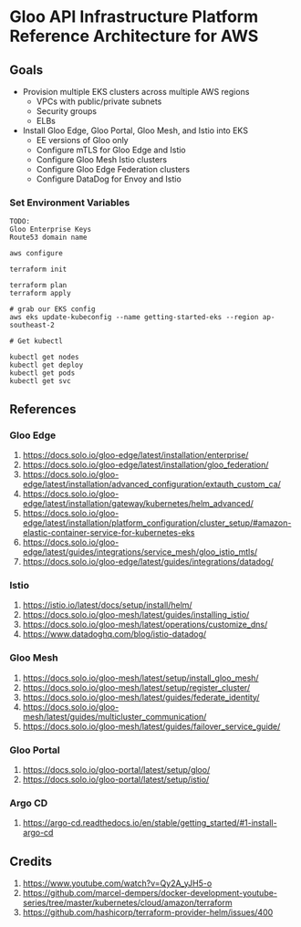 # Gloo API Infrastructure Platform Reference Architecture for AWS

## Goals

* Provision multiple EKS clusters across multiple AWS regions
  * VPCs with public/private subnets
  * Security groups
  * ELBs
* Install Gloo Edge, Gloo Portal, Gloo Mesh, and Istio into EKS
  * EE versions of Gloo only
  * Configure mTLS for Gloo Edge and Istio
  * Configure Gloo Mesh Istio clusters
  * Configure Gloo Edge Federation clusters
  * Configure DataDog for Envoy and Istio

### Set Environment Variables

```
TODO:
Gloo Enterprise Keys
Route53 domain name
```


```
aws configure
```


```
terraform init

terraform plan
terraform apply
```

```
# grab our EKS config
aws eks update-kubeconfig --name getting-started-eks --region ap-southeast-2

# Get kubectl

kubectl get nodes
kubectl get deploy
kubectl get pods
kubectl get svc
```

## References

### Gloo Edge

1. https://docs.solo.io/gloo-edge/latest/installation/enterprise/
1. https://docs.solo.io/gloo-edge/latest/installation/gloo_federation/
1. https://docs.solo.io/gloo-edge/latest/installation/advanced_configuration/extauth_custom_ca/
1. https://docs.solo.io/gloo-edge/latest/installation/gateway/kubernetes/helm_advanced/
1. https://docs.solo.io/gloo-edge/latest/installation/platform_configuration/cluster_setup/#amazon-elastic-container-service-for-kubernetes-eks
1. https://docs.solo.io/gloo-edge/latest/guides/integrations/service_mesh/gloo_istio_mtls/
1. https://docs.solo.io/gloo-edge/latest/guides/integrations/datadog/

### Istio

1. https://istio.io/latest/docs/setup/install/helm/
1. https://docs.solo.io/gloo-mesh/latest/guides/installing_istio/
1. https://docs.solo.io/gloo-mesh/latest/operations/customize_dns/
1. https://www.datadoghq.com/blog/istio-datadog/

### Gloo Mesh

1. https://docs.solo.io/gloo-mesh/latest/setup/install_gloo_mesh/
1. https://docs.solo.io/gloo-mesh/latest/setup/register_cluster/
1. https://docs.solo.io/gloo-mesh/latest/guides/federate_identity/
1. https://docs.solo.io/gloo-mesh/latest/guides/multicluster_communication/
1. https://docs.solo.io/gloo-mesh/latest/guides/failover_service_guide/


### Gloo Portal

1. https://docs.solo.io/gloo-portal/latest/setup/gloo/
1. https://docs.solo.io/gloo-portal/latest/setup/istio/

### Argo CD

1. https://argo-cd.readthedocs.io/en/stable/getting_started/#1-install-argo-cd


## Credits

1. https://www.youtube.com/watch?v=Qy2A_yJH5-o
1. https://github.com/marcel-dempers/docker-development-youtube-series/tree/master/kubernetes/cloud/amazon/terraform
1. https://github.com/hashicorp/terraform-provider-helm/issues/400
